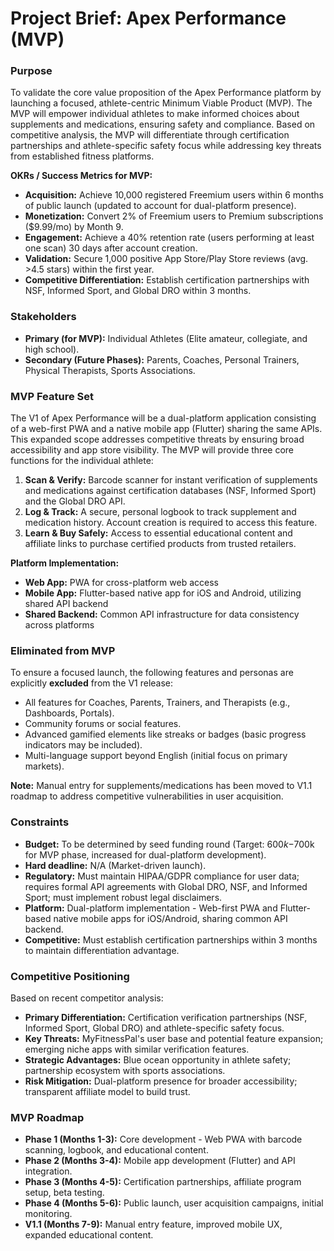 # Project Brief: Apex Performance (MVP)

### **Purpose**
To validate the core value proposition of the Apex Performance platform by launching a focused, athlete-centric Minimum Viable Product (MVP). The MVP will empower individual athletes to make informed choices about supplements and medications, ensuring safety and compliance. Based on competitive analysis, the MVP will differentiate through certification partnerships and athlete-specific safety focus while addressing key threats from established fitness platforms.

**OKRs / Success Metrics for MVP:**
*   **Acquisition:** Achieve 10,000 registered Freemium users within 6 months of public launch (updated to account for dual-platform presence).
*   **Monetization:** Convert 2% of Freemium users to Premium subscriptions ($9.99/mo) by Month 9.
*   **Engagement:** Achieve a 40% retention rate (users performing at least one scan) 30 days after account creation.
*   **Validation:** Secure 1,000 positive App Store/Play Store reviews (avg. >4.5 stars) within the first year.
*   **Competitive Differentiation:** Establish certification partnerships with NSF, Informed Sport, and Global DRO within 3 months.

### **Stakeholders**
- **Primary (for MVP):** Individual Athletes (Elite amateur, collegiate, and high school).
- **Secondary (Future Phases):** Parents, Coaches, Personal Trainers, Physical Therapists, Sports Associations.

### **MVP Feature Set**
The V1 of Apex Performance will be a dual-platform application consisting of a web-first PWA and a native mobile app (Flutter) sharing the same APIs. This expanded scope addresses competitive threats by ensuring broad accessibility and app store visibility. The MVP will provide three core functions for the individual athlete:
1.  **Scan & Verify:** Barcode scanner for instant verification of supplements and medications against certification databases (NSF, Informed Sport) and the Global DRO API.
2.  **Log & Track:** A secure, personal logbook to track supplement and medication history. Account creation is required to access this feature.
3.  **Learn & Buy Safely:** Access to essential educational content and affiliate links to purchase certified products from trusted retailers.

**Platform Implementation:**
- **Web App:** PWA for cross-platform web access
- **Mobile App:** Flutter-based native app for iOS and Android, utilizing shared API backend
- **Shared Backend:** Common API infrastructure for data consistency across platforms

### **Eliminated from MVP**
To ensure a focused launch, the following features and personas are explicitly **excluded** from the V1 release:
-   All features for Coaches, Parents, Trainers, and Therapists (e.g., Dashboards, Portals).
-   Community forums or social features.
-   Advanced gamified elements like streaks or badges (basic progress indicators may be included).
-   Multi-language support beyond English (initial focus on primary markets).

**Note:** Manual entry for supplements/medications has been moved to V1.1 roadmap to address competitive vulnerabilities in user acquisition.

### **Constraints**
- **Budget:** To be determined by seed funding round (Target: $600k-$700k for MVP phase, increased for dual-platform development).
- **Hard deadline:** N/A (Market-driven launch).
- **Regulatory:** Must maintain HIPAA/GDPR compliance for user data; requires formal API agreements with Global DRO, NSF, and Informed Sport; must implement robust legal disclaimers.
- **Platform:** Dual-platform implementation - Web-first PWA and Flutter-based native mobile apps for iOS/Android, sharing common API backend.
- **Competitive:** Must establish certification partnerships within 3 months to maintain differentiation advantage.

### **Competitive Positioning**
Based on recent competitor analysis:
- **Primary Differentiation:** Certification verification partnerships (NSF, Informed Sport, Global DRO) and athlete-specific safety focus.
- **Key Threats:** MyFitnessPal's user base and potential feature expansion; emerging niche apps with similar verification features.
- **Strategic Advantages:** Blue ocean opportunity in athlete safety; partnership ecosystem with sports associations.
- **Risk Mitigation:** Dual-platform presence for broader accessibility; transparent affiliate model to build trust.

### **MVP Roadmap**
- **Phase 1 (Months 1-3):** Core development - Web PWA with barcode scanning, logbook, and educational content.
- **Phase 2 (Months 3-4):** Mobile app development (Flutter) and API integration.
- **Phase 3 (Months 4-5):** Certification partnerships, affiliate program setup, beta testing.
- **Phase 4 (Months 5-6):** Public launch, user acquisition campaigns, initial monitoring.
- **V1.1 (Months 7-9):** Manual entry feature, improved mobile UX, expanded educational content.